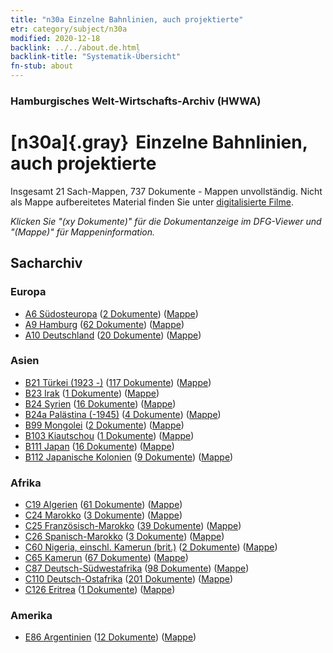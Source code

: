 ```yaml
---
title: "n30a Einzelne Bahnlinien, auch projektierte"
etr: category/subject/n30a
modified: 2020-12-18
backlink: ../../about.de.html
backlink-title: "Systematik-Übersicht"
fn-stub: about
---
```


### Hamburgisches Welt-Wirtschafts-Archiv (HWWA)
# [n30a]{.gray}&#8201; Einzelne Bahnlinien, auch projektierte&#160; 




Insgesamt 21 Sach-Mappen, 737 Dokumente - Mappen unvollständig.
Nicht als Mappe aufbereitetes Material finden Sie unter [digitalisierte Filme](/film/h1_sh).

_Klicken Sie "(xy Dokumente)" für die Dokumentanzeige im DFG-Viewer und "(Mappe)" für Mappeninformation._

## Sacharchiv




### Europa

- [A6 Südosteuropa](../../../geo/about.de.html#A6) (<a href="https://dfg-viewer.de/show/?tx_dlf[id]=https://pm20.zbw.eu/mets/sh/1409xx/140900/1455xx/145556/public.mets.de.xml" target="_blank">2 Dokumente</a>) ([Mappe](http://purl.org/pressemappe20/folder/sh/140900,145556))
- [A9 Hamburg](../../../geo/about.de.html#A9) (<a href="https://dfg-viewer.de/show/?tx_dlf[id]=https://pm20.zbw.eu/mets/sh/1409xx/140905/1455xx/145556/public.mets.de.xml" target="_blank">62 Dokumente</a>) ([Mappe](http://purl.org/pressemappe20/folder/sh/140905,145556))
- [A10 Deutschland](../../../geo/about.de.html#A10) (<a href="https://dfg-viewer.de/show/?tx_dlf[id]=https://pm20.zbw.eu/mets/sh/1261xx/126128/1455xx/145556/public.mets.de.xml" target="_blank">20 Dokumente</a>) ([Mappe](http://purl.org/pressemappe20/folder/sh/126128,145556))

### Asien

- [B21 Türkei (1923 -)](../../../geo/about.de.html#B21) (<a href="https://dfg-viewer.de/show/?tx_dlf[id]=https://pm20.zbw.eu/mets/sh/1411xx/141111/1455xx/145556/public.mets.de.xml" target="_blank">117 Dokumente</a>) ([Mappe](http://purl.org/pressemappe20/folder/sh/141111,145556))
- [B23 Irak](../../../geo/about.de.html#B23) (<a href="https://dfg-viewer.de/show/?tx_dlf[id]=https://pm20.zbw.eu/mets/sh/1411xx/141113/1455xx/145556/public.mets.de.xml" target="_blank">1 Dokumente</a>) ([Mappe](http://purl.org/pressemappe20/folder/sh/141113,145556))
- [B24 Syrien](../../../geo/about.de.html#B24) (<a href="https://dfg-viewer.de/show/?tx_dlf[id]=https://pm20.zbw.eu/mets/sh/1411xx/141114/1455xx/145556/public.mets.de.xml" target="_blank">16 Dokumente</a>) ([Mappe](http://purl.org/pressemappe20/folder/sh/141114,145556))
- [B24a Palästina (-1945)](../../../geo/about.de.html#B24a) (<a href="https://dfg-viewer.de/show/?tx_dlf[id]=https://pm20.zbw.eu/mets/sh/1411xx/141115/1455xx/145556/public.mets.de.xml" target="_blank">4 Dokumente</a>) ([Mappe](http://purl.org/pressemappe20/folder/sh/141115,145556))
- [B99 Mongolei](../../../geo/about.de.html#B99) (<a href="https://dfg-viewer.de/show/?tx_dlf[id]=https://pm20.zbw.eu/mets/sh/1412xx/141261/1455xx/145556/public.mets.de.xml" target="_blank">2 Dokumente</a>) ([Mappe](http://purl.org/pressemappe20/folder/sh/141261,145556))
- [B103 Kiautschou](../../../geo/about.de.html#B103) (<a href="https://dfg-viewer.de/show/?tx_dlf[id]=https://pm20.zbw.eu/mets/sh/1261xx/126163/1455xx/145556/public.mets.de.xml" target="_blank">1 Dokumente</a>) ([Mappe](http://purl.org/pressemappe20/folder/sh/126163,145556))
- [B111 Japan](../../../geo/about.de.html#B111) (<a href="https://dfg-viewer.de/show/?tx_dlf[id]=https://pm20.zbw.eu/mets/sh/1412xx/141272/1455xx/145556/public.mets.de.xml" target="_blank">16 Dokumente</a>) ([Mappe](http://purl.org/pressemappe20/folder/sh/141272,145556))
- [B112 Japanische Kolonien](../../../geo/about.de.html#B112) (<a href="https://dfg-viewer.de/show/?tx_dlf[id]=https://pm20.zbw.eu/mets/sh/1412xx/141273/1455xx/145556/public.mets.de.xml" target="_blank">9 Dokumente</a>) ([Mappe](http://purl.org/pressemappe20/folder/sh/141273,145556))

### Afrika

- [C19 Algerien](../../../geo/about.de.html#C19) (<a href="https://dfg-viewer.de/show/?tx_dlf[id]=https://pm20.zbw.eu/mets/sh/1413xx/141354/1455xx/145556/public.mets.de.xml" target="_blank">61 Dokumente</a>) ([Mappe](http://purl.org/pressemappe20/folder/sh/141354,145556))
- [C24 Marokko](../../../geo/about.de.html#C24) (<a href="https://dfg-viewer.de/show/?tx_dlf[id]=https://pm20.zbw.eu/mets/sh/1413xx/141356/1455xx/145556/public.mets.de.xml" target="_blank">3 Dokumente</a>) ([Mappe](http://purl.org/pressemappe20/folder/sh/141356,145556))
- [C25 Französisch-Marokko](../../../geo/about.de.html#C25) (<a href="https://dfg-viewer.de/show/?tx_dlf[id]=https://pm20.zbw.eu/mets/sh/1413xx/141358/1455xx/145556/public.mets.de.xml" target="_blank">39 Dokumente</a>) ([Mappe](http://purl.org/pressemappe20/folder/sh/141358,145556))
- [C26 Spanisch-Marokko](../../../geo/about.de.html#C26) (<a href="https://dfg-viewer.de/show/?tx_dlf[id]=https://pm20.zbw.eu/mets/sh/1413xx/141359/1455xx/145556/public.mets.de.xml" target="_blank">3 Dokumente</a>) ([Mappe](http://purl.org/pressemappe20/folder/sh/141359,145556))
- [C60 Nigeria, einschl. Kamerun (brit.)](../../../geo/about.de.html#C60) (<a href="https://dfg-viewer.de/show/?tx_dlf[id]=https://pm20.zbw.eu/mets/sh/1414xx/141409/1455xx/145556/public.mets.de.xml" target="_blank">2 Dokumente</a>) ([Mappe](http://purl.org/pressemappe20/folder/sh/141409,145556))
- [C65 Kamerun](../../../geo/about.de.html#C65) (<a href="https://dfg-viewer.de/show/?tx_dlf[id]=https://pm20.zbw.eu/mets/sh/1414xx/141410/1455xx/145556/public.mets.de.xml" target="_blank">67 Dokumente</a>) ([Mappe](http://purl.org/pressemappe20/folder/sh/141410,145556))
- [C87 Deutsch-Südwestafrika](../../../geo/about.de.html#C87) (<a href="https://dfg-viewer.de/show/?tx_dlf[id]=https://pm20.zbw.eu/mets/sh/1414xx/141450/1455xx/145556/public.mets.de.xml" target="_blank">98 Dokumente</a>) ([Mappe](http://purl.org/pressemappe20/folder/sh/141450,145556))
- [C110 Deutsch-Ostafrika](../../../geo/about.de.html#C110) (<a href="https://dfg-viewer.de/show/?tx_dlf[id]=https://pm20.zbw.eu/mets/sh/1414xx/141471/1455xx/145556/public.mets.de.xml" target="_blank">201 Dokumente</a>) ([Mappe](http://purl.org/pressemappe20/folder/sh/141471,145556))
- [C126 Eritrea](../../../geo/about.de.html#C126) (<a href="https://dfg-viewer.de/show/?tx_dlf[id]=https://pm20.zbw.eu/mets/sh/1414xx/141483/1455xx/145556/public.mets.de.xml" target="_blank">1 Dokumente</a>) ([Mappe](http://purl.org/pressemappe20/folder/sh/141483,145556))

### Amerika

- [E86 Argentinien](../../../geo/about.de.html#E86) (<a href="https://dfg-viewer.de/show/?tx_dlf[id]=https://pm20.zbw.eu/mets/sh/1416xx/141692/1455xx/145556/public.mets.de.xml" target="_blank">12 Dokumente</a>) ([Mappe](http://purl.org/pressemappe20/folder/sh/141692,145556))


